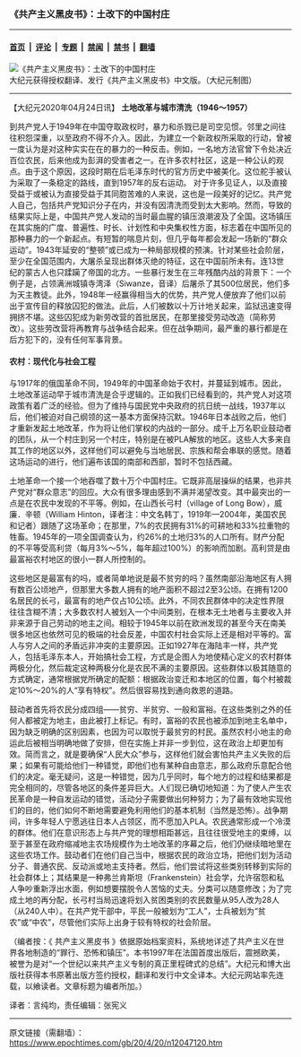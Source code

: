 ### 《共产主义黑皮书》：土改下的中国村庄

---

#### [首页](../../../..?n12047120) &nbsp;|&nbsp; [评论](../../../../../epoch-comment?n12047120) &nbsp;|&nbsp; [专题](../../../../../epoch-special?n12047120) &nbsp;|&nbsp; [禁闻](../../../../../epoch-news?n12047120) &nbsp;|&nbsp; [禁书](../../../../../books?n12047120) &nbsp;|&nbsp; [翻墙](https://github.com/gfw-breaker/nogfw/blob/master/README.md?n12047120)


<div><img alt="《共产主义黑皮书》：土改下的中国村庄" class="attachment-djy_600_400 size-djy_600_400 wp-post-image" src="https://i.epochtimes.com/assets/uploads/2017/12/dcbb5ad1ea37934a168afd29d68d142e-600x400.jpg"/>
<div class="caption">
 大纪元获得授权翻译、发行《共产主义黑皮书》中文版。（大纪元制图）
</div></div><hr/><div class="post_content" id="artbody" itemprop="articleBody">
 <!-- article content begin -->
 <p>
  【大纪元2020年04月24日讯】
  <strong>
   土地改革与城市清洗（1946～1957）
  </strong>
 </p>
 <p>
  到共产党人于1949年在中国夺取政权时，暴力和杀戮已是司空见惯。邻里之间往往积怨深重，以至政府不得不介入。因此，为建立一个新政权所采取的行动，曾被一度认为是对这种实实在在的暴力的一种反击。例如，一名地方法官曾下令处决近百位农民，后来他成为彭湃的受害者之一。在许多农村社区，这是一种公认的观点。由于这个原因，这段时期在后毛泽东时代的官方历史中被美化。这位舵手被认为采取了一条稳定的路线，直到1957年的反右运动。 对于许多见证人，以及直接受益于或被认为直接受益于其同胞苦难的人来说，这也是一段美好的记忆。共产党人自己，包括共产党知识分子在内，并没有因清洗而受到太大影响。然而，导致的结果实际上是，中国共产党人发动的当时最血腥的镇压浪潮波及了全国。这场镇压在其实施的广度、普遍性、时长、计划性和中央集权性方面，标志着在中国所见的那种暴力的一个新起点。有短暂的喘息片刻，但几乎每年都会发起一场新的“群众运动”。1943年延安的“整顿”或已成为一种局部规模的预演。针对某些社会阶层，至少在全国范围内，大屠杀呈现出群体灭绝的特征，这在中国前所未有。连13世纪的蒙古人也只蹂躏了帝国的北方。一些暴行发生在三年残酷内战的背景下：一个例子是，占领满洲城镇寺湾泽（Siwanze，音译）后屠杀了其500位居民，他们多为天主教徒。此外，1948年一经赢得相当大的优势，共产党人便放弃了他们以前出于宣传目的释放囚犯的做法。此后，人们被数以十万计地关起来，监狱迅速变得拥挤不堪。这些囚犯成为新劳改营的首批居民，在那里接受劳动改造（简称劳改）。这些劳改营将再教育与战争结合起来。但在战争期间，最严重的暴行都是在后方犯下的，没有任何军事背景。
 </p>
 <h4>
  农村：现代化与社会工程
 </h4>
 <p>
  与1917年的俄国革命不同，1949年的中国革命始于农村，并蔓延到城市。因此，土地改革运动早于城市清洗是合乎逻辑的。正如我们已经看到的，共产党人对这项政策有着广泛的经验。但为了维持与国民党中央政府的抗日统一战线，1937年以后，他们被迫对自己纲领的这一基本方面保持沉默。1946年日本战败之后，他们才重新发起土地改革，作为将让他们掌权的内战的一部分。成千上万名职业鼓动者的团队，从一个村庄到另一个村庄，特别是在被PLA解放的地区。这些人大多来自其工作的地区以外，这样他们可以避免与当地居民、宗族和帮会串联的感觉。随着这场运动的进行，他们遍布该国的南部和西部，暂时不包括西藏。
 </p>
 <p>
  土地革命一个接一个地吞噬了数十万个中国村庄。它既非高层操纵的结果，也非共产党对“群众意志”的回应。大众有很多理由感到不满并渴望改变。其中最突出的一点是在农民中发现的不平等。例如，在山西长弓村（village of Long Bow），威廉．辛顿（William Hinton，译者注：中文名韩丁，1919年—2004年，美国农民和记者）跟随了这场革命；在那里，7%的农民拥有31%的可耕地和33%拉重物的牲畜。1945年的一项全国调查认为，约26%的土地归3%的人口所有。财产分配的不平等受高利贷（每月3%～5%，每年超过100%）的影响而加剧。高利贷是由最富裕农村地区的很小一群人所控制的。
 </p>
 <p>
  这些地区是最富有的吗，或者简单地说是最不贫穷的吗？虽然南部沿海地区有人拥有数百公顷地产，但那里大多数人拥有的地产面积不超过2至3公顷。在拥有1200名居民的长弓，最富有的地产仅占10公顷。此外，不同农民群体中的决定性界限往往含糊不清；大多数农村人被划入一个中间类别，在根本无土地者与主要收入并非来源于自己劳动的地主之间。相较于1945年以前在欧洲发现的甚至今天在南美很多地区也依然可见的极端的社会反差，中国农村社会实际上还是相对平等的。富人与穷人之间的矛盾远非冲突的主要原因。正如1927年在海陆丰一样，共产党人，包括毛泽东本人，开始搞社会工程，方式是企图人为地使精心定义的农村群体两极分化，然后裁定这种两极分化是农民不满的主要原因。这些群体以极其随意的方式确定，通常根据党所确定的配额：根据政治变迁和本地区的位置，每个村被裁定10%～20%的人“享有特权”。然后很容易找到通向救恩的道路。
 </p>
 <p>
  鼓动者首先将农民分成四组——贫穷、半贫穷、一般和富裕。在这些类别之外的任何人都被定为地主，由此被打上标记。有时，富裕的农民也被添加到地主名单中，因为缺乏明确的区别因素，也因为可以取悦于最贫穷的村民。虽然农村小地主的命运此后被相当明确地做了安排，但在实施上并非一步到位，这在政治上却更加有效。简而言之，就是要确保“人民大众”参与，这样他们就会害怕共产主义失败的后果；如果有可能给他们一种错觉，即他们也有某种自由意志，那么政府乐意配合他们的决定。毫无疑问，这是一种错觉，因为几乎同时，每个地方的过程和结果都是完全相同的，尽管各地区的条件差异巨大。人们现已确切地知道：为了使人产生农民革命是一种自发运动的错觉，活动分子需要做出何种努力；为了最有效地实现他们的目的，他们如何不断地需要避免利用他们的基本机制（当然是恐怖）。战争期间，许多年轻人宁愿逃往日本人占领区，而不愿加入PLA。农民通常形成一个冷漠的群体。他们在意识形态上与共产党的理想相距甚远，且往往很受地主的束缚，以至于甚至在政府缩减地主农场规模作为土地改革的序幕之后，他们仍继续暗地里在这些农场工作。鼓动者们在他们自己当中，根据农民的政治立场，把他们划为活动分子、普通农民、反动派或地主支持者。然后，他们尝试将这些类别转移到实际的社会群体上；其结果是一种弗兰肯斯坦（Frankenstein）社会学，允许宿怨和私人争吵重新浮出水面，例如想要摆脱令人苦恼的丈夫。分类可以随意修改；为了完成土地的再分配，长弓村当局迅速将划入贫困类别的农民数量从95人改为28人（从240人中）。在共产党干部中，平民一般被划为“工人”，士兵被划为“贫农”或“中农”，尽管他们实际上出身于较有特权的社会阶层。
 </p>
 <p>
  （编者按：《
  <ok href="https://www.epochtimes.com/gb/tag/%E5%85%B1%E4%BA%A7%E4%B8%BB%E4%B9%89%E9%BB%91%E7%9A%AE%E4%B9%A6.html">
   共产主义黑皮书
  </ok>
  》依据原始档案资料，系统地详述了共产主义在世界各地制造的“罪行、恐怖和镇压”。本书1997年在法国首度出版后，震撼欧美，被誉为是对“一个世纪以来共产主义专制的真正里程碑式的总结”。大纪元和博大出版社获得本书原著出版方签约授权，翻译和发行中文全译本。大纪元网站率先连载，以飨读者。文章标题为编者所加。）
 </p>
 <p>
  译者：言纯均，责任编辑：张宪义
 </p>
 <!-- article content end -->
 <div id="below_article_ad">
 </div>
</div>


---

原文链接（需翻墙）：https://www.epochtimes.com/gb/20/4/20/n12047120.htm